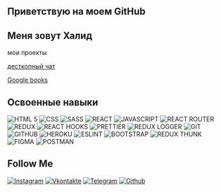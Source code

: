 
## Приветствую на моем GitHub
## Меня зовут Халид
мои проекты

 <a href="https://github.com/alievhalid/chat-two">десткопный чат</a>

 <a href="https://github.com/alievhalid/google-books">Google books</a>


## Освоенные навыки
![HTML 5](https://img.shields.io/badge/-HTML5-f05032?style=for-the-badge&logo=HTML5&logoColor=ffffff)
![CSS](https://img.shields.io/badge/-CSS-007ec6?style=for-the-badge&logo=CSS3&logoColor=ffffff)
![SASS](https://img.shields.io/badge/-SASS-007ec6?style=for-the-badge&logo=SASS&logoColor=ffffff)
![REACT](https://img.shields.io/badge/-REACT-45b8d8?style=for-the-badge&logo=React&logoColor=ffffff)
![JAVASCRIPT](https://img.shields.io/badge/-JAVASCRIPT-dfb317?style=for-the-badge&logo=JAVASCRIPT&logoColor=ffffff)
![REACT ROUTER](https://img.shields.io/badge/-REACT_ROUTER-000000?style=for-the-badge&logo=REACTROUTER&logoColor=ffffff)
![REDUX](https://img.shields.io/badge/-REDUX-430098?style=for-the-badge&logo=REDUX&logoColor=ffffff)
![REACT HOOKS](https://img.shields.io/badge/-REACT_HOOKS-3250a8?style=for-the-badge&logo=REACT&logoColor=ffffff)
![PRETTIER](https://img.shields.io/badge/-PRETTIER-555555?style=for-the-badge&logo=PRETTIER&logoColor=ffffff)
![REDUX LOGGER](https://img.shields.io/badge/-REDUX_LOGGER-430098?style=for-the-badge&logo=REDUX&logoColor=ffffff)
![GIT](https://img.shields.io/badge/-GIT-f05032?style=for-the-badge&logo=GIT&logoColor=ffffff)
![GITHUB](https://img.shields.io/badge/-GITHUB-f05032?style=for-the-badge&logo=GITHUB&logoColor=ffffff)
![HEROKU](https://img.shields.io/badge/-HEROKU-764abc?style=for-the-badge&logo=HEROKU&logoColor=ffffff)
![ESLINT](https://img.shields.io/badge/-ESLINT-007ec6?style=for-the-badge&logo=ESLINT&logoColor=ffffff)
![BOOTSTRAP](https://img.shields.io/badge/-BOOTSTRAP-430098?style=for-the-badge&logo=BOOTSTRAP&logoColor=ffffff)
![REDUX THUNK](https://img.shields.io/badge/-REDUX_THUNK-ffffff?style=for-the-badge&logo=REDUX&logoColor=000000)
![FIGMA](https://img.shields.io/badge/-FIGMA-430098?style=for-the-badge&logo=FIGMA&logoColor=ffffff)
![POSTMAN](https://img.shields.io/badge/-POSTMAN-325da8?style=for-the-badge&logo=POSTMAN&logoColor=ffffff)

## Follow Me

[![Instagram](https://img.shields.io/badge/-Instagram-000000?style=for-the-badge&logo=Instagram&logoColor=cb3aa3)](https://www.instagram.com/therealhalidaliev/)
[![Vkontakte](https://img.shields.io/badge/-Vkontakte-000000?style=for-the-badge&logo=vk&logoColor=blue)](https://vk.com/halidaliev2)
[![Telegram](https://img.shields.io/badge/-Telegram-000000?style=for-the-badge&logo=Telegram&logoColor=cb3aa3)](https://t.me/therealhalidaliev)
[![Github](https://img.shields.io/badge/-Github-f05032?style=for-the-badge&logo=Github&logoColor=white)](https://github.com/alievhalid)
